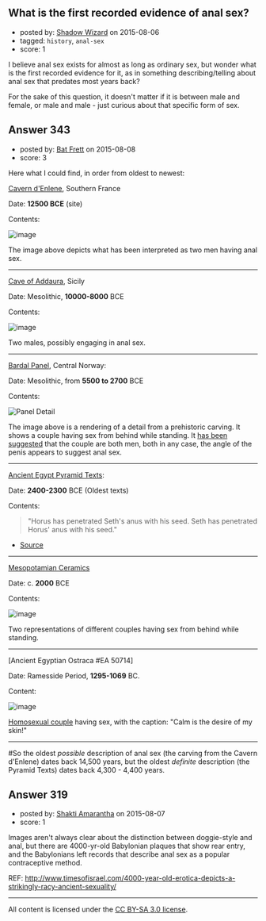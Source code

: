 ## What is the first recorded evidence of anal sex?

- posted by: [Shadow Wizard](https://stackexchange.com/users/201110/shadow-wizard) on 2015-08-06
- tagged: `history`, `anal-sex`
- score: 1

I believe anal sex exists for almost as long as ordinary sex, but wonder what is the first recorded evidence for it, as in something describing/telling about anal sex that predates most years back?

For the sake of this question, it doesn't matter if it is between male and female, or male and male - just curious about that specific form of sex.


## Answer 343

- posted by: [Bat Frett](https://stackexchange.com/users/6095099/bat-frett) on 2015-08-08
- score: 3

Here what I could find, in order from oldest to newest:


[Cavern d'Enlene](https://en.m.wikipedia.org/wiki/Trois_Frères), Southern France

Date:  **12500 BCE** (site)

Contents:

![image](https://farm1.staticflickr.com/390/20384151682_7ee4714bd0_o_d.jpg)

The image above depicts what has been interpreted as two men having anal sex.

--------- 

[Cave of Addaura](http://www.homoerotimuseum.net/eur/eur05/001.html), Sicily

Date:  Mesolithic, **10000-8000** BCE

Contents:  

![image](https://farm1.staticflickr.com/471/19772524733_2b67b5fb86_z_d.jpg)

Two males, possibly engaging in anal sex.  

---------

[Bardal Panel](https://www.academia.edu/1492278/The_Subversive_Male_homosexual_and_bestial_images_on_European_Mesolithic_rock-art), Central Norway:

Date: Mesolithic, from **5500 to 2700** BCE

Contents:

![Panel Detail](https://farm1.staticflickr.com/285/20205817639_5299bd5ff0_o_d.jpg)

The image above is a rendering of a detail from a prehistoric carving. It shows a couple having sex from behind while standing. It [has been suggested](https://www.academia.edu/1492278/The_Subversive_Male_homosexual_and_bestial_images_on_European_Mesolithic_rock-art) that the couple are both men, both in any case, the angle of the penis appears to suggest anal sex.

--------

[Ancient Egypt Pyramid Texts](https://en.m.wikipedia.org/wiki/Pyramid_Texts):

Date: **2400-2300** BCE (Oldest texts)

Contents:

>"Horus has penetrated Seth's anus with his seed. Seth has penetrated Horus' anus with his seed." 
- [Source](http://www.reshafim.org.il/ad/egypt/partytime/carousing.htm)

-----

[Mesopotamian Ceramics](http://archaeologynewsnetwork.blogspot.com/2014/01/4000-year-old-erotica-from-mesopotamia.html#.VcXDrUr3arW)

Date:  c. **2000** BCE 

Contents:   

![image](https://farm1.staticflickr.com/382/20206070290_24187c83f9_z_d.jpg)

Two representations of different couples having sex from behind while standing.

--------

[Ancient Egyptian Ostraca #EA 50714]

Date:   Ramesside Period, **1295-1069** BC.

Content:  

![image](https://farm1.staticflickr.com/414/20205077110_2a09b0bf1a_z_d.jpg)

[Homosexual couple](https://commons.m.wikimedia.org/wiki/File:Egyptian_homosexual_ostraca.jpg) having sex, with the caption:  "Calm is the desire of my skin!"

-----

#So the oldest *possible* description of anal sex (the carving from the Cavern d'Enlene) dates back 14,500 years, but the oldest *definite* description (the Pyramid Texts) dates back 4,300 - 4,400 years.  


## Answer 319

- posted by: [Shakti Amarantha](https://stackexchange.com/users/6557352/shakti-amarantha) on 2015-08-07
- score: 1

Images aren't always clear about the distinction between doggie-style and anal, but there are 4000-yr-old Babylonian plaques that show rear entry, and the Babylonians left records that describe anal sex as a popular contraceptive method.


REF: http://www.timesofisrael.com/4000-year-old-erotica-depicts-a-strikingly-racy-ancient-sexuality/



---

All content is licensed under the [CC BY-SA 3.0 license](https://creativecommons.org/licenses/by-sa/3.0/).
